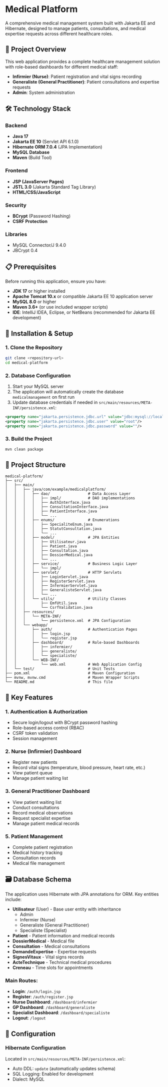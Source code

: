 # Medical Platform

A comprehensive medical management system built with Jakarta EE and Hibernate, designed to manage patients, consultations, and medical expertise requests across different healthcare roles.

## 🏥 Project Overview

This web application provides a complete healthcare management solution with role-based dashboards for different medical staff:
- **Infirmier (Nurse)**: Patient registration and vital signs recording
- **Generaliste (General Practitioner)**: Patient consultations and expertise requests
- **Admin**: System administration

## 🛠️ Technology Stack

### Backend
- **Java 17**
- **Jakarta EE 10** (Servlet API 6.1.0)
- **Hibernate ORM 7.0.4** (JPA Implementation)
- **MySQL Database**
- **Maven** (Build Tool)

### Frontend
- **JSP (JavaServer Pages)**
- **JSTL 3.0** (Jakarta Standard Tag Library)
- **HTML/CSS/JavaScript**

### Security
- **BCrypt** (Password Hashing)
- **CSRF Protection**

### Libraries
- MySQL Connector/J 9.4.0
- JBCrypt 0.4
## 📋 Prerequisites

Before running this application, ensure you have:

- **JDK 17** or higher installed
- **Apache Tomcat 10.x** or compatible Jakarta EE 10 application server
- **MySQL 8.0** or higher
- **Maven 3.6+** (or use included wrapper scripts)
- **IDE**: IntelliJ IDEA, Eclipse, or NetBeans (recommended for Jakarta EE development)

## 🚀 Installation & Setup

### 1. Clone the Repository

```bash
git clone <repository-url>
cd medical-platform
```

### 2. Database Configuration

1. Start your MySQL server
2. The application will automatically create the database `medicalmanagement` on first run
3. Update database credentials if needed in `src/main/resources/META-INF/persistence.xml`:

```xml
<property name="jakarta.persistence.jdbc.url" value="jdbc:mysql://localhost:3306/medicalmanagement?createDatabaseIfNotExist=true"/>
<property name="jakarta.persistence.jdbc.user" value="root"/>
<property name="jakarta.persistence.jdbc.password" value=""/>
```

### 3. Build the Project
```bash
mvn clean package
```

## 📁 Project Structure

```
medical-platform/
├── src/
│   ├── main/
│   │   ├── java/com/example/medicalplatform/
│   │   │   ├── dao/                 # Data Access Layer
│   │   │   │   ├── impl/            # DAO implementations
│   │   │   │   ├── AuthInterface.java
│   │   │   │   ├── ConsultationInterface.java
│   │   │   │   ├── PatientInterface.java
│   │   │   │   └── ...
│   │   │   ├── enums/               # Enumerations
│   │   │   │   ├── SpecialiteEnum.java
│   │   │   │   ├── StatutConsultation.java
│   │   │   │   └── ...
│   │   │   ├── model/               # JPA Entities
│   │   │   │   ├── Utilisateur.java
│   │   │   │   ├── Patient.java
│   │   │   │   ├── Consultation.java
│   │   │   │   ├── DossierMedical.java
│   │   │   │   └── ...
│   │   │   ├── service/             # Business Logic Layer
│   │   │   │   └── impl/
│   │   │   ├── servlet/             # HTTP Servlets
│   │   │   │   ├── LoginServlet.java
│   │   │   │   ├── RegisterServlet.java
│   │   │   │   ├── InfermierServlet.java
│   │   │   │   ├── GeneralisteServlet.java
│   │   │   │   └── ...
│   │   │   └── utils/               # Utility Classes
│   │   │       ├── EmfUtil.java
│   │   │       └── CsrfValidation.java
│   │   ├── resources/
│   │   │   └── META-INF/
│   │   │       └── persistence.xml  # JPA Configuration
│   │   └── webapp/
│   │       ├── auth/                # Authentication Pages
│   │       │   ├── login.jsp
│   │       │   └── register.jsp
│   │       ├── dashboard/           # Role-based Dashboards
│   │       │   ├── infermier/
│   │       │   ├── generaliste/
│   │       │   └── specialiste/
│   │       └── WEB-INF/
│   │           └── web.xml          # Web Application Config
│   └── test/                        # Unit Tests
├── pom.xml                          # Maven Configuration
├── mvnw, mvnw.cmd                   # Maven Wrapper Scripts
└── README.md                        # This file
```

## 🔑 Key Features

### 1. **Authentication & Authorization**
- Secure login/logout with BCrypt password hashing
- Role-based access control (RBAC)
- CSRF token validation
- Session management

### 2. **Nurse (Infirmier) Dashboard**
- Register new patients
- Record vital signs (temperature, blood pressure, heart rate, etc.)
- View patient queue
- Manage patient waiting list

### 3. **General Practitioner Dashboard**
- View patient waiting list
- Conduct consultations
- Record medical observations
- Request specialist expertise
- Manage patient medical records

### 5. **Patient Management**
- Complete patient registration
- Medical history tracking
- Consultation records
- Medical file management

## 🗃️ Database Schema

The application uses Hibernate with JPA annotations for ORM. Key entities include:

- **Utilisateur** (User) - Base user entity with inheritance
  - Admin
  - Infermier (Nurse)
  - Generaliste (General Practitioner)
  - Specialiste (Specialist)
- **Patient** - Patient information and medical records
- **DossierMedical** - Medical file
- **Consultation** - Medical consultations
- **DemandeExpertise** - Expertise requests
- **SignesVitaux** - Vital signs records
- **ActeTechnique** - Technical medical procedures
- **Creneau** - Time slots for appointments

### Main Routes:
- **Login**: `/auth/login.jsp`
- **Register**: `/auth/register.jsp`
- **Nurse Dashboard**: `/dashboard/infermier`
- **GP Dashboard**: `/dashboard/generaliste`
- **Specialist Dashboard**: `/dashboard/specialiste`
- **Logout**: `/logout`

## 🔧 Configuration

### Hibernate Configuration
Located in `src/main/resources/META-INF/persistence.xml`:
- Auto DDL: `update` (automatically updates schema)
- SQL Logging: Enabled for development
- Dialect: MySQL